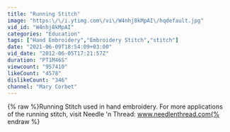 ```yaml
---
title: "Running Stitch"
image: "https:\/\/i.ytimg.com\/vi\/W4nhj8kMpAI\/hqdefault.jpg"
vid_id: "W4nhj8kMpAI"
categories: "Education"
tags: ["Hand Embroidery","Embroidery Stitch","stitch"]
date: "2021-06-09T18:54:09+03:00"
vid_date: "2012-06-05T17:21:57Z"
duration: "PT1M46S"
viewcount: "957410"
likeCount: "4578"
dislikeCount: "346"
channel: "Mary Corbet"
---
```

{% raw %}Running Stitch used in hand embroidery. For more applications of the running stitch, visit Needle 'n Thread: www.needlenthread.com{% endraw %}
